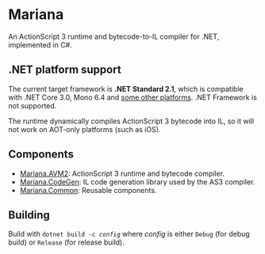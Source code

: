 # Mariana

An ActionScript 3 runtime and bytecode-to-IL compiler for .NET, implemented in C#.

## .NET platform support

The current target framework is **.NET Standard 2.1**, which is compatible with .NET Core 3.0, Mono 6.4 and [some other platforms](https://docs.microsoft.com/en-us/dotnet/standard/net-standard). .NET Framework is not supported.

The runtime dynamically compiles ActionScript 3 bytecode into IL, so it will not work on AOT-only platforms (such as iOS).

## Components

* [Mariana.AVM2](/Mariana.AVM2): ActionScript 3 runtime and bytecode compiler.
* [Mariana.CodeGen](/Mariana.CodeGen): IL code generation library used by the AS3 compiler.
* [Mariana.Common](/Mariana.Common): Reusable components.

## Building

Build with <code>dotnet build -c *config*</code> where *config* is either `Debug` (for debug build) or `Release` (for release build).
